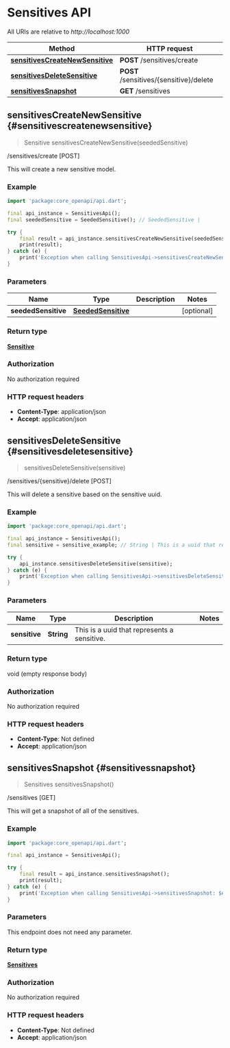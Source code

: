 # Sensitives API

All URIs are relative to *http://localhost:1000*

Method | HTTP request
------------- | -------------
[**sensitivesCreateNewSensitive**](SensitivesApi#sensitivescreatenewsensitive) | **POST** /sensitives/create
[**sensitivesDeleteSensitive**](SensitivesApi#sensitivesdeletesensitive) | **POST** /sensitives/\{sensitive\}/delete
[**sensitivesSnapshot**](SensitivesApi#sensitivessnapshot) | **GET** /sensitives


## **sensitivesCreateNewSensitive** {#sensitivescreatenewsensitive}
> Sensitive sensitivesCreateNewSensitive(seededSensitive)

/sensitives/create [POST]

This will create a new sensitive model.

### Example
```dart
import 'package:core_openapi/api.dart';

final api_instance = SensitivesApi();
final seededSensitive = SeededSensitive(); // SeededSensitive | 

try {
    final result = api_instance.sensitivesCreateNewSensitive(seededSensitive);
    print(result);
} catch (e) {
    print('Exception when calling SensitivesApi->sensitivesCreateNewSensitive: $e\n');
}
```

### Parameters

Name | Type | Description  | Notes
------------- | ------------- | ------------- | -------------
 **seededSensitive** | [**SeededSensitive**](../models/SeededSensitive)|  | [optional] 

### Return type

[**Sensitive**](../models/Sensitive)

### Authorization

No authorization required

### HTTP request headers

 - **Content-Type**: application/json
 - **Accept**: application/json



## **sensitivesDeleteSensitive** {#sensitivesdeletesensitive}
> sensitivesDeleteSensitive(sensitive)

/sensitives/\{sensitive\}/delete [POST]

This will delete a sensitive based on the sensitive uuid.

### Example
```dart
import 'package:core_openapi/api.dart';

final api_instance = SensitivesApi();
final sensitive = sensitive_example; // String | This is a uuid that represents a sensitive.

try {
    api_instance.sensitivesDeleteSensitive(sensitive);
} catch (e) {
    print('Exception when calling SensitivesApi->sensitivesDeleteSensitive: $e\n');
}
```

### Parameters

Name | Type | Description  | Notes
------------- | ------------- | ------------- | -------------
 **sensitive** | **String**| This is a uuid that represents a sensitive. | 

### Return type

void (empty response body)

### Authorization

No authorization required

### HTTP request headers

 - **Content-Type**: Not defined
 - **Accept**: application/json



## **sensitivesSnapshot** {#sensitivessnapshot}
> Sensitives sensitivesSnapshot()

/sensitives [GET]

This will get a snapshot of all of the sensitives.

### Example
```dart
import 'package:core_openapi/api.dart';

final api_instance = SensitivesApi();

try {
    final result = api_instance.sensitivesSnapshot();
    print(result);
} catch (e) {
    print('Exception when calling SensitivesApi->sensitivesSnapshot: $e\n');
}
```

### Parameters
This endpoint does not need any parameter.

### Return type

[**Sensitives**](../models/Sensitives)

### Authorization

No authorization required

### HTTP request headers

 - **Content-Type**: Not defined
 - **Accept**: application/json



